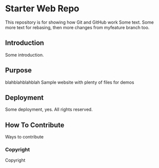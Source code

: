# Starter Web Repo

This repository is for showing how Git and GitHub work
Some text. Some more text for rebasing, then more changes from myfeature branch too.

## Introduction

Some introduction.

## Purpose

blahblahblahblah
Sample website with plenty of files for demos

## Deployment

Some deployment, yes. All rights reserved.

## How To Contribute

Ways to contribute

### Copyright
Copyright